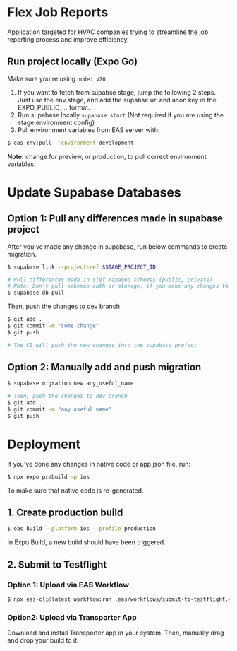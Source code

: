 # Flex Job Reports
Application targeted for HVAC companies trying to streamline the job reporting process and improve efficiency.

## Run project locally (Expo Go)

Make sure you're using `node: v20`

1. If you want to fetch from supabse stage, jump the following 2 steps. Just use the env.stage, and add the supabse url and anon key in the EXPO_PUBLIC_... format.
2. Run supabase locally `supabase start` (Not required if you are using the stage environment config)
3. Pull environment variables from EAS server with:

```bash
$ eas env:pull --environment development
```

**Note:** change for preview, or production, to pull correct environment variables.

# Update Supabase Databases
## Option 1: Pull any differences made in supabase project
After you've made any change in supabase, run below commands to create migration.



```bash
$ supabase link --project-ref $STAGE_PROJECT_ID

# Pull differences made in slef managed schemas (public, private)
# Note: Don't pull schemas auth or storage, if you make any changes to these schemas, add these changes manually to the migrations
$ supabase db pull
```

Then, push the changes to dev branch

```bash
$ git add .
$ git commit -m "some change"
$ git push

# The CI will push the new changes into the supabase project
```

## Option 2: Manually add and push migration

```bash
$ supabase migration new any_useful_name

# Then, push the changes to dev branch
$ git add .
$ git commit -m "any useful name"
$ git push
```

# Deployment

If you've done any changes in native code or app.json file, run:

```bash
$ npx expo prebuild -p ios
```

To make sure that native code is re-generated.

## 1. Create production build 

```bash
$ eas build --platform ios --profile production
``` 

In Expo Build, a new build should have been triggered.

## 2. Submit to Testflight

### Option 1: Upload via EAS Workflow

```bash
$ npx eas-cli@latest workflow:run .eas/workflows/submit-to-testflight.yml
``` 

### Option2: Upload via Transporter App

Download and install Transporter app in your system. Then, manually drag and drop your build to it.